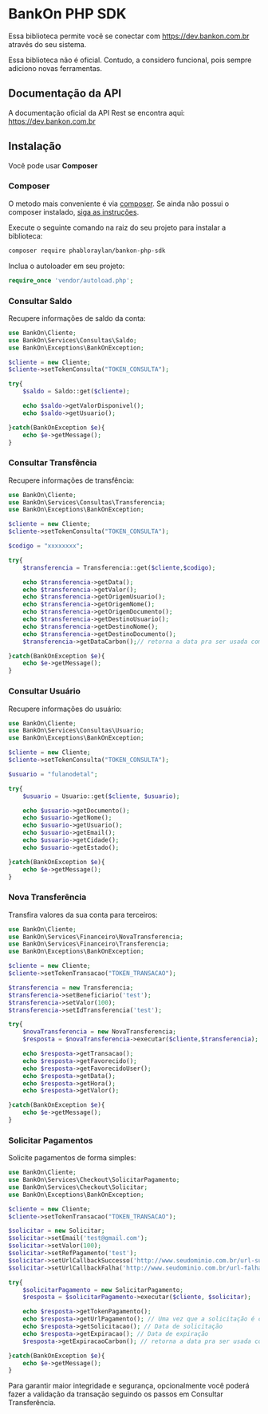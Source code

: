 # BankOn PHP SDK

Essa biblioteca permite você se conectar com https://dev.bankon.com.br através do seu sistema.

Essa biblioteca não é oficial. Contudo, a considero funcional, pois sempre adiciono novas ferramentas.

## Documentação da API

A documentação oficial da API Rest se encontra aqui: https://dev.bankon.com.br

## Instalação

Você pode usar **Composer**

### Composer

O metodo mais conveniente é via [composer](https://getcomposer.org/). Se ainda não possui o composer instalado, [siga as instruções](https://getcomposer.org/doc/00-intro.md).

Execute o seguinte comando na raiz do seu projeto para instalar a biblioteca:

```sh
composer require phabloraylan/bankon-php-sdk
```

Inclua o autoloader em seu projeto:

```php
require_once 'vendor/autoload.php';
```

### Consultar Saldo ###

Recupere informações de saldo da conta:

```php
use BankOn\Cliente;
use BankOn\Services\Consultas\Saldo;
use BankOn\Exceptions\BankOnException;

$cliente = new Cliente;
$cliente->setTokenConsulta("TOKEN_CONSULTA");

try{
    $saldo = Saldo::get($cliente);

    echo $saldo->getValorDisponivel();
    echo $saldo->getUsuario();

}catch(BankOnException $e){
    echo $e->getMessage();
}
```

### Consultar Transfência ###

Recupere informações de transfência:

```php
use BankOn\Cliente;
use BankOn\Services\Consultas\Transferencia;
use BankOn\Exceptions\BankOnException;

$cliente = new Cliente;
$cliente->setTokenConsulta("TOKEN_CONSULTA");

$codigo = "xxxxxxxx";

try{
    $transferencia = Transferencia::get($cliente,$codigo);

    echo $transferencia->getData();
    echo $transferencia->getValor();
    echo $transferencia->getOrigemUsuario();
    echo $transferencia->getOrigemNome();
    echo $transferencia->getOrigemDocumento();
    echo $transferencia->getDestinoUsuario();
    echo $transferencia->getDestinoNome();
    echo $transferencia->getDestinoDocumento();
    $transferencia->getDataCarbon();// retorna a data pra ser usada com a biblioteca https://carbon.nesbot.com/

}catch(BankOnException $e){
    echo $e->getMessage();
}
```
### Consultar Usuário ###

Recupere informações do usuário:

```php
use BankOn\Cliente;
use BankOn\Services\Consultas\Usuario;
use BankOn\Exceptions\BankOnException;

$cliente = new Cliente;
$cliente->setTokenConsulta("TOKEN_CONSULTA");

$usuario = "fulanodetal";

try{
    $usuario = Usuario::get($cliente, $usuario);

    echo $usuario->getDocumento();
    echo $usuario->getNome();
    echo $usuario->getUsuario();
    echo $usuario->getEmail();
    echo $usuario->getCidade();
    echo $usuario->getEstado();

}catch(BankOnException $e){
    echo $e->getMessage();
}
```
### Nova Transferência ###

Transfira valores da sua conta para terceiros:

```php
use BankOn\Cliente;
use BankOn\Services\Financeiro\NovaTransferencia;
use BankOn\Services\Financeiro\Transferencia;
use BankOn\Exceptions\BankOnException;

$cliente = new Cliente;
$cliente->setTokenTransacao("TOKEN_TRANSACAO");

$transferencia = new Transferencia;
$transferencia->setBeneficiario('test');
$transferencia->setValor(100);
$transferencia->setIdTransferencia('test');

try{
    $novaTransferencia = new NovaTransferencia;
    $resposta = $novaTransferencia->executar($cliente,$transferencia);

    echo $resposta->getTransacao();
    echo $resposta->getFavorecido();
    echo $resposta->getFavorecidoUser();
    echo $resposta->getData();
    echo $resposta->getHora();
    echo $resposta->getValor();

}catch(BankOnException $e){
    echo $e->getMessage();
}
```
### Solicitar Pagamentos ###

Solicite pagamentos de forma simples:

```php
use BankOn\Cliente;
use BankOn\Services\Checkout\SolicitarPagamento;
use BankOn\Services\Checkout\Solicitar;
use BankOn\Exceptions\BankOnException;

$cliente = new Cliente;
$cliente->setTokenTransacao("TOKEN_TRANSACAO");

$solicitar = new Solicitar;
$solicitar->setEmail('test@gmail.com');
$solicitar->setValor(100);
$solicitar->setRefPagamento('test');
$solicitar->setUrlCallbackSuccesso('http://www.seudominio.com.br/url-sucesso');// Após o pagamento ser efetuado pelo cliente, ele será redirecionado para a url_callback contendo o parâmero transacao na url: http://www.seudominio.com.br/url_callback?transacao={codigo_transacao}
$solicitar->setUrlCallbackFalha('http://www.seudominio.com.br/url-falha');

try{
    $solicitarPagamento = new SolicitarPagamento;
    $resposta = $solicitarPagamento->executar($cliente, $solicitar);

    echo $resposta->getTokenPagamento();
    echo $resposta->getUrlPagamento(); // Uma vez que a solicitação é criada, use a URL que você encontra nesse metódo para gerar um botão de pagamento
    echo $resposta->getSolicitacao(); // Data de solicitação
    echo $resposta->getExpiracao(); // Data de expiração
    $resposta->getExpiracaoCarbon(); // retorna a data pra ser usada com a biblioteca https://carbon.nesbot.com/

}catch(BankOnException $e){
    echo $e->getMessage();
}
```
Para garantir maior integridade e segurança, opcionalmente você poderá fazer a validação da transação seguindo os passos em Consultar Transferência.

